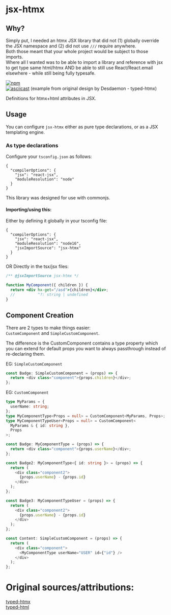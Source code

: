 # jsx-htmx

## Why?

Simply put, I needed an htmx JSX library that did not (1) globally override the JSX namespace and (2) did not use `///` require anywhere.  
Both those meant that your whole project would be subject to those imports.  
Where all I wanted was to be able to import a library and reference with jsx to get type same html/htmx AND be able to still use React/React.email elsewhere - while still being fully typesafe.

[![npm](https://img.shields.io/npm/v/jsx-htmx?style=flat-square)](https://www.npmjs.com/package/jsx-htmx)  
[![asciicast](https://asciinema.org/a/598553.svg)](https://asciinema.org/a/598553) (example from original design by Desdaemon - typed-htmx)

Definitions for htmx+html attributes in JSX.

## Usage

You can configure `jsx-htmx` either as pure type declarations, or as a JSX
templating engine.

### As type declarations

Configure your `tsconfig.json` as follows:

```jsonc
{
  "compilerOptions": {
    "jsx": "react-jsx",
    "moduleResolution": "node"
  }
}
```

This library was designed for use with commonjs.

#### Importing/using this:

Either by defining it globally in your tsconfig file:

```jsonc
{
  "compilerOptions": {
    "jsx": "react-jsx",
    "moduleResolution": "node16",
    "jsxImportSource": "jsx-htmx"
  }
}
```

OR Directly in the tsx/jsx files:

```jsx
/** @jsxImportSource jsx-htmx */

function MyComponent({ children }) {
  return <div hx-get="/asd">{children}</div>;
  //          ^?: string | undefined
}
```

## Component Creation

There are 2 types to make things easier:  
`CustomComponent` and `SimpleCustomComponent`.

The difference is the CustomComponent contains a type property which you can extend for default props you want to always passthrough instead of re-declaring them.

EG: `SimpleCustomComponent`

```ts  
const Badge: SimpleCustomComponent = (props) => {
  return <div class="component">{props.children}</div>;
};
```

EG: `CustomComponent`

```ts  
type MyParams = {
  userName: string;
};
type MyComponentType<Props = null> = CustomComponent<MyParams, Props>;
type MyComponentTypeUser<Props = null> = CustomComponent<
  MyParams & { id: string },
  Props
>;

const Badge: MyComponentType = (props) => {
  return <div class="component">{props.userName}</div>;
};

const Badge2: MyComponentType<{ id: string }> = (props) => {
  return (
    <div class="component2">
      {props.userName} - {props.id}
    </div>
  );
};

const Badge3: MyComponentTypeUser = (props) => {
  return (
    <div class="component2">
      {props.userName} - {props.id}
    </div>
  );
};

const Content: SimpleCustomComponent = (props) => {
  return (
    <div class="component">
      <MyComponentType userName="USER" id={"id"} />
    </div>
  );
};
```

# Original sources/attributions:

[typed-htmx](https://github.com/Desdaemon/typed-htmx)  
[typed-html](https://github.com/nicojs/typed-html)
